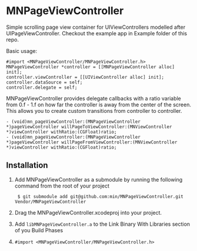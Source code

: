 # MNPageViewController

Simple scrolling page view container for UIViewControllers modelled after UIPageViewController. Checkout the example app in Example folder of this repo.

Basic usage:

    #import <MNPageViewController/MNPageViewController.h>
    MNPageViewController *controller = [[MNPageViewController alloc] init];
    controller.viewController = [[UIViewController alloc] init];
  	controller.dataSource = self;
  	controller.delegate = self;

MNPageViewController provides delegate callbacks with a ratio variable from 0.f - 1.f on how far the controller is away from the center of the screen. This allows you to create custom transitions from controller to controller.
		
    - (void)mn_pageViewController:(MNPageViewController *)pageViewController willPageToViewController:(MNViewController *)viewController withRatio:(CGFloat)ratio;
    - (void)mn_pageViewController:(MNPageViewController *)pageViewController willPageFromViewController:(MNViewController *)viewController withRatio:(CGFloat)ratio;


## Installation

1. Add MNPageViewController as a submodule by running the following command from the root of your project

        $ git submodule add git@github.com:min/MNPageViewController.git Vendor/MNPageViewController
    
2. Drag the MNPageViewController.xcodeproj into your project.

3. Add `libMNPageViewController.a` to the Link Binary With Libraries section of you Build Phases

4. `#import <MNPageViewController/MNPageViewController.h>`

